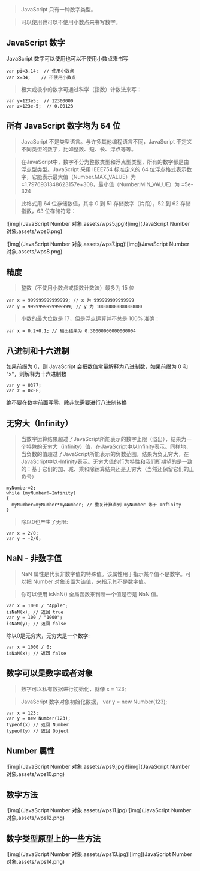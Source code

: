 > JavaScript 只有一种数字类型。

> 可以使用也可以不使用小数点来书写数字。

## JavaScript 数字

JavaScript 数字可以使用也可以不使用小数点来书写

```JS
var pi=3.14;  // 使用小数点
var x=34;    // 不使用小数点
```

> 极大或极小的数字可通过科学（指数）计数法来写：

```JS
var y=123e5;  // 12300000
var z=123e-5;  // 0.00123
```

## 所有 JavaScript 数字均为 64 位

> JavaScript 不是类型语言。与许多其他编程语言不同，JavaScript 不定义不同类型的数字，比如整数、短、长、浮点等等。

> 在JavaScript中，数字不分为整数类型和浮点型类型，所有的数字都是由 浮点型类型。JavaScript 采用 IEEE754 标准定义的 64 位浮点格式表示数字，它能表示最大值（Number.MAX_VALUE）为 ±1.7976931348623157e+308，最小值（Number.MIN_VALUE）为 ±5e-324

> 此格式用 64 位存储数值，其中 0 到 51 存储数字（片段），52 到 62 存储指数，63 位存储符号：

![img](JavaScript Number 对象.assets/wps5.jpg)![img](JavaScript Number 对象.assets/wps6.png) 

![img](JavaScript Number 对象.assets/wps7.jpg)![img](JavaScript Number 对象.assets/wps8.png) 

## 精度

> 整数（不使用小数点或指数计数法）最多为 15 位

```JS
var x = 999999999999999; // x 为 999999999999999 
var y = 9999999999999999; // y 为 10000000000000000
```

> 小数的最大位数是 17，但是浮点运算并不总是 100% 准确：

```JS
var x = 0.2+0.1; // 输出结果为 0.30000000000000004
```

## 八进制和十六进制

如果前缀为 0，则 JavaScript 会把数值常量解释为八进制数，如果前缀为 0 和 "x"，则解释为十六进制数

```JS
var y = 0377;
var z = 0xFF;
```

绝不要在数字前面写零，除非您需要进行八进制转换

## 无穷大（Infinity）

> 当数字运算结果超过了JavaScript所能表示的数字上限（溢出），结果为一个特殊的无穷大（infinity）值，在JavaScript中以Infinity表示。同样地，当负数的值超过了JavaScript所能表示的负数范围，结果为负无穷大，在JavaScript中以-Infinity表示。无穷大值的行为特性和我们所期望的是一致的：基于它们的加、减、乘和除运算结果还是无穷大（当然还保留它们的正负号）

```JS
myNumber=2;
while (myNumber!=Infinity)
{
  myNumber=myNumber*myNumber; // 重复计算直到 myNumber 等于 Infinity
}
```

> 除以0也产生了无限:

```JS
var x = 2/0;
var y = -2/0;
```

## NaN - 非数字值

> NaN 属性是代表非数字值的特殊值。该属性用于指示某个值不是数字。可以把 Number 对象设置为该值，来指示其不是数字值。

> 你可以使用 isNaN() 全局函数来判断一个值是否是 NaN 值。

```JS
var x = 1000 / "Apple";
isNaN(x); // 返回 true
var y = 100 / "1000";
isNaN(y); // 返回 false
```

除以0是无穷大，无穷大是一个数字:

```JS
var x = 1000 / 0;
isNaN(x); // 返回 false
```

## 数字可以是数字或者对象

> 数字可以私有数据进行初始化，就像 x = 123;

> JavaScript 数字对象初始化数据， var y = new Number(123);

```JS
var x = 123;
var y = new Number(123);
typeof(x) // 返回 Number
typeof(y) // 返回 Object
```

## Number 属性

![img](JavaScript Number 对象.assets/wps9.jpg)![img](JavaScript Number 对象.assets/wps10.png) 

## 数字方法

![img](JavaScript Number 对象.assets/wps11.jpg)![img](JavaScript Number 对象.assets/wps12.png) 

## 数字类型原型上的一些方法

![img](JavaScript Number 对象.assets/wps13.jpg)![img](JavaScript Number 对象.assets/wps14.png) 

 

 

 

 

 

 

 

 

 

 

 

 

 
